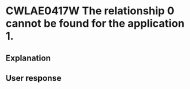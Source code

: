 # CWLAE0417W The relationship 0 cannot be found for the application 1.

## Explanation

## User response
